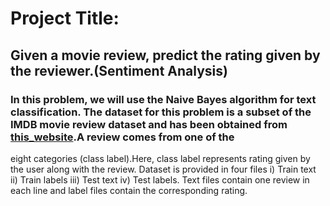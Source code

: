 # Project Title:
## Given a movie review, predict the rating given by the reviewer.(Sentiment Analysis)

### In this problem, we will use the Naive Bayes algorithm for text classification. The dataset for this problem is a subset of the IMDB movie review dataset and has been obtained from [this_website](http://ai.stanford.edu/~amaas/data/sentiment/).A review comes from one of the
eight categories (class label).Here, class label represents rating given by the user along with the review. Dataset is provided in four files i) Train text ii) Train labels iii) Test text iv) Test labels. Text files contain one
review in each line and label files contain the corresponding rating.

